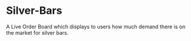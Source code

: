 # Silver-Bars
A Live Order Board which displays to users how much demand there is on the market for silver bars.
